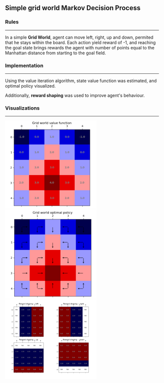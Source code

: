 ## Simple grid world Markov Decision Process
 

### **Rules**   
***

In a simple **Grid World**, agent can move left, right, up and down, permited that he stays within the board. Each action yield reward of -1, and reaching the goal state brings rewards the agent with number of points equal to the Manhattan distance from starting to the goal field. 

### **Implementation**  
***  
Using the value iteration algorithm, state value function was estimated, and optimal policy visualized.

Additionally, **reward shaping** was used to improve agent's behaviour. 

### **Visualizations**    
***
<img src="img/val_func.png" width="300"> <img src="img/policy.png" width="300"> <img src="img/reward_shaping.png" width="300">





